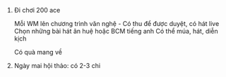 
1. Đi chơi 200 ace

	Mỗi WM lên chương trình văn nghệ - Có thu để được duyệt, có hát live 
	Chọn những bài hát ân huệ hoặc BCM tiếng anh 
	Có thể múa, hát, diễn kịch
	
	Có quà mang về 
2. Ngày mai hội thảo: có 2-3 chi
